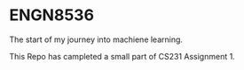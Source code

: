 # ENGN8536
The start of my journey into machiene learning.

This Repo has campleted a small part of CS231 Assignment 1.
